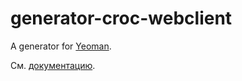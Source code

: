 # generator-croc-webclient 

A generator for [Yeoman](http://yeoman.io).

См. [документацию](https://dev.rnd.croc.ru/webclient/docs/latest/docs/yeoman-generator.html).
